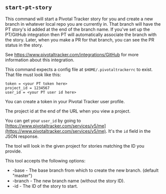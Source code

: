 ## `start-pt-story`

This command will start a Pivotal Tracker story for you and create a new
branch in whatever local repo you are currently in. That branch will have the
PT story's id added at the end of the branch name. If you've set up the
PT/GitHub integration then PT will automatically associate the branch with the
story. Later, when you make a PR for that branch, you can see the PR status in
the story.

See https://www.pivotaltracker.com/integrations/GitHub for more information
about this integration.

This command expects a config file at `$HOME/.pivotaltrackerrc` to exist. That
file must look like this:

    token = <your PT token here>
    project_id = 1234567
    user_id = <your PT user id here>

You can create a token in your Pivotal Tracker user profile.

The project id at the end of the URL when you view a project.

You can get your `user_id` by going to
[https://www.pivotaltracker.com/services/v5/me](https://www.pivotaltracker.com/services/v5/me). It's
the `id` field in the JSON response.


The tool will look in the given project for stories matching the ID you provide.

This tool accepts the following options:

* -base - The base branch from which to create the new branch. (default "master")
* -branch - The new branch name (without the story ID).
* -id - The ID of the story to start.
